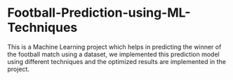 # Football-Prediction-using-ML-Techniques
This is a Machine Learning project which helps in predicting the winner of the football match using a dataset, we implemented this prediction model using different techniques and the optimized results are implemented in the project. 
